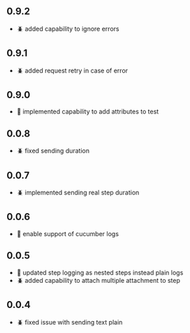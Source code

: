 ## 0.9.2
- :beetle: added capability to ignore errors

## 0.9.1
- :beetle: added request retry in case of error

## 0.9.0
- :rocket: implemented capability to add attributes to test

## 0.0.8
- :beetle: fixed sending duration

## 0.0.7
- :beetle: implemented sending real step duration

## 0.0.6
- :rocket: enable support of cucumber logs

## 0.0.5
- :rocket: updated step logging as nested steps instead plain logs
- :beetle: added capability to attach multiple attachment to step

## 0.0.4
- :beetle: fixed issue with sending text plain
